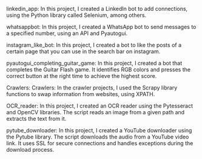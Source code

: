 linkedin_app:
In this project, I created a LinkedIn bot to add connections, using the Python library called Selenium, among others.

whatsappbot:
In this project, I created a WhatsApp bot to send messages to a specified number, using an API and Pyautogui.

instagram_like_bot:
In this project, I created a bot to like the posts of a certain page that you can use in the search bar on instagram.

pyautogui_completing_guitar_game:
In this project, I created a bot that completes the Guitar Flash game. It identifies RGB colors and presses the correct button at the right time to achieve the highest score.

Crawlers: Crawlers: In the crawler projects, I used the Scrapy library functions to swap information from websites, using XPATH.

OCR_reader: In this project, I created an OCR reader using the Pytesseract and OpenCV libraries. The script reads an image from a given path and extracts the text from it.

pytube_downloader: In this project, I created a YouTube downloader using the Pytube library. The script downloads the audio from a YouTube video link. It uses SSL for secure connections and handles exceptions during the download process.
